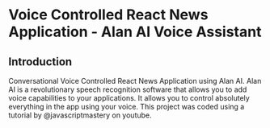 # Voice Controlled React News Application - Alan AI Voice Assistant

## Introduction

Conversational Voice Controlled React News Application using Alan AI. Alan AI is a revolutionary speech recognition software that allows you to add voice capabilities to your applications. It allows you to control absolutely everything in the app using your voice. This project was coded using a tutorial by @javascriptmastery on youtube.